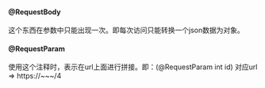 #### @RequestBody 
这个东西在参数中只能出现一次。即每次访问只能转换一个json数据为对象。

#### @RequestParam
使用这个注释时，表示在url上面进行拼接。即：(@RequestParam int id) 对应url => https://~~~/4